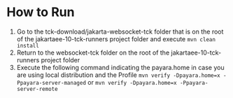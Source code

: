# How to Run
1. Go to the tck-download/jakarta-websocket-tck folder that is on the root of the jakartaee-10-tck-runners project 
folder and execute `mvn clean install`
2. Return to the websocket-tck folder on the root of the jakartaee-10-tck-runners project folder
3. Execute the following command indicating the payara.home in case you are using local distribution and the 
Profile `mvn verify -Dpayara.home=x -Ppayara-server-managed` or `mvn verify -Dpayara.home=x -Ppayara-server-remote`